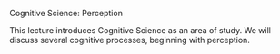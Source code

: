 Cognitive Science: Perception

This lecture introduces Cognitive Science as an area of study. We will discuss several cognitive processes, beginning with perception. 